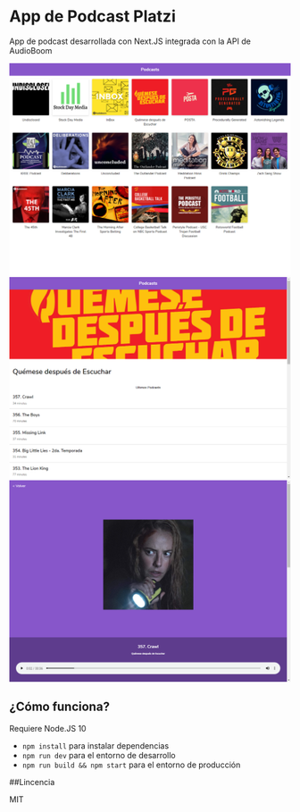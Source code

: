 # App de Podcast Platzi

App de podcast desarrollada con Next.JS integrada con la API de AudioBoom 

![Captura de la vista Home](./.readme_static/home.png)
![Captura de vista Channel](./.readme_static/channel.png)
![Captura de Player](./.readme_static/player.png)

## ¿Cómo funciona?

Requiere Node.JS 10

* `npm install` para instalar dependencias
* `npm run dev` para el entorno de desarrollo
* `npm run build && npm start` para el entorno de producción

##Lincencia

MIT

